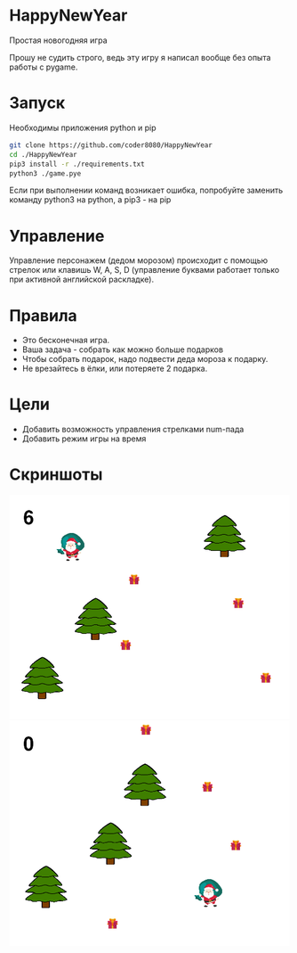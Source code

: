 # HappyNewYear
Простая новогодняя игра

Прошу не судить строго, ведь эту игру я написал вообще без опыта работы с pygame.

# Запуск
Необходимы приложения python и pip
```bash
git clone https://github.com/coder8080/HappyNewYear
cd ./HappyNewYear
pip3 install -r ./requirements.txt
python3 ./game.pye
```

Если при выполнении команд возникает ошибка, попробуйте заменить команду python3 на python, а pip3 - на pip 

# Управление
Управление персонажем (дедом морозом) происходит с помощью стрелок или клавишь W, A, S, D (управление буквами работает
только при активной английской раскладке).

# Правила
- Это бесконечная игра.
- Ваша задача - собрать как можно больше подарков
- Чтобы собрать подарок, надо подвести деда мороза к подарку.
- Не врезайтесь в ёлки, или потеряете 2 подарка.

# Цели
- Добавить возможность управления стрелками num-пада
- Добавить режим игры на время 

# Скриншоты
![1](https://raw.githubusercontent.com/coder8080/HappyNewYear/main/screenshots/screenshot-1.png)
![2](https://raw.githubusercontent.com/coder8080/HappyNewYear/main/screenshots/screenshot-2.png)